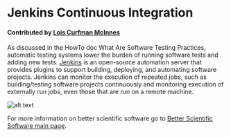 # Jenkins Continuous Integration

#### Contributed by [Lois Curfman McInnes](http://press3.mcs.anl.gov/curfman/ "Lois Curfman McInnes Homepage")

As discussed in the HowTo doc What Are Software Testing Practices, automatic testing systems lower the burden of running software tests and adding new tests.  [Jenkins](https://jenkins.io/ "Jenkins Homepage") is an open-source automation server that provides plugins to support building, deploying, and automating software projects. Jenkins can monitor the execution of repeated jobs, such as building/testing software projects continuously and monitoring execution of externally run jobs, even those that are run on a remote machine. 

![alt text](https://jenkins.io/images/226px-Jenkins_logo.svg.png "Jenkins Logo")

For more information on better scientific software go to [Better Scientific Software main page](http://betterscientificsoftware.info).

<!--- 
Content area:  tools
Filters: reliability, testing, continuous integration 
--->
